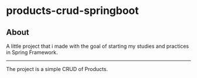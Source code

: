 # products-crud-springboot

## About

A little project that i made with the goal of starting my studies and practices in Spring Framework.

---

The project is a simple CRUD of Products.
